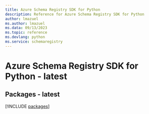 ```yaml
---
title: Azure Schema Registry SDK for Python
description: Reference for Azure Schema Registry SDK for Python
author: lmazuel
ms.author: lmazuel
ms.data: 09/13/2023
ms.topic: reference
ms.devlang: python
ms.service: schemaregistry
---
```

# Azure Schema Registry SDK for Python - latest
## Packages - latest
[!INCLUDE [packages](schema-registry-index.md)]